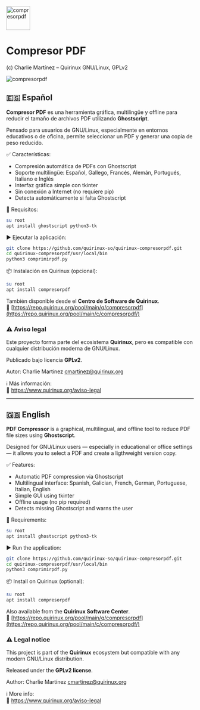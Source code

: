 
<img width="64" height="64" alt="compresorpdf" src="https://github.com/user-attachments/assets/58bcba57-ef85-4af1-b000-2fdf4de4e2f6" />

# Compresor PDF

(c) Charlie Martínez – Quirinux GNU/Linux, GPLv2

![compresorpdf](https://github.com/user-attachments/assets/6dab20ee-9023-40bf-a758-704057061609)

## 🇪🇸 Español

**Compresor PDF** es una herramienta gráfica, multilingüe y offline para reducir el tamaño de archivos PDF utilizando **Ghostscript**.

Pensado para usuarios de GNU/Linux, especialmente en entornos educativos o de oficina, permite seleccionar un PDF y generar una copia de peso reducido.

✅ Características:

- Compresión automática de PDFs con Ghostscript  
- Soporte multilingüe: Español, Gallego, Francés, Alemán, Portugués, Italiano e Inglés  
- Interfaz gráfica simple con tkinter  
- Sin conexión a Internet (no requiere pip)  
- Detecta automáticamente si falta Ghostscript  

🔧 Requisitos:

```bash
su root
apt install ghostscript python3-tk
```

▶️ Ejecutar la aplicación:

```bash
git clone https://github.com/quirinux-so/quirinux-compresorpdf.git
cd quirinux-compresorpdf/usr/local/bin
python3 comprimirpdf.py
```

📦 Instalación en Quirinux (opcional):

```bash
su root
apt install compresorpdf
```

También disponible desde el **Centro de Software de Quirinux**.  
🔗 [https://repo.quirinux.org/pool/main/q/compresorpdf](https://repo.quirinux.org/pool/main/c/compresorpdf/)

### ⚠️ Aviso legal

Este proyecto forma parte del ecosistema **Quirinux**, pero es compatible con cualquier distribución moderna de GNU/Linux.

Publicado bajo licencia **GPLv2**.

Autor: Charlie Martínez <cmartinez@quirinux.org>

ℹ️ Más información:  
🔗 https://www.quirinux.org/aviso-legal

---

## 🇬🇧 English

**PDF Compressor** is a graphical, multilingual, and offline tool to reduce PDF file sizes using **Ghostscript**.

Designed for GNU/Linux users — especially in educational or office settings — it allows you to select a PDF and create a ligthweight version copy.

✅ Features:

- Automatic PDF compression via Ghostscript  
- Multilingual interface: Spanish, Galician, French, German, Portuguese, Italian, English  
- Simple GUI using tkinter  
- Offline usage (no pip required)  
- Detects missing Ghostscript and warns the user  

🔧 Requirements:

```bash
su root
apt install ghostscript python3-tk
```

▶️ Run the application:

```bash
git clone https://github.com/quirinux-so/quirinux-compresorpdf.git
cd quirinux-compresorpdf/usr/local/bin
python3 comprimirpdf.py
```

📦 Install on Quirinux (optional):

```bash
su root
apt install compresorpdf
```

Also available from the **Quirinux Software Center**.  
🔗 [https://repo.quirinux.org/pool/main/q/compresorpdf](https://repo.quirinux.org/pool/main/c/compresorpdf/)

### ⚠️ Legal notice

This project is part of the **Quirinux** ecosystem but compatible with any modern GNU/Linux distribution.

Released under the **GPLv2 license**.

Author: Charlie Martínez <cmartinez@quirinux.org>

ℹ️ More info:  
🔗 https://www.quirinux.org/aviso-legal
